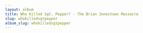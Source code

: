 ```yaml
---
layout: album
title: Who Killed Sgt. Pepper? - The Brian Jonestown Massacre
slug: whokilledsgtpepper
album_slug: whokilledsgtpepper
---
```

